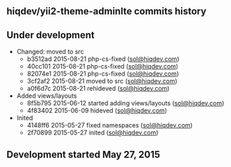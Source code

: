 hiqdev/yii2-theme-adminlte commits history
------------------------------------------

## Under development

- Changed: moved to src
    - b3512ad 2015-08-21 php-cs-fixed (sol@hiqdev.com)
    - 40cc101 2015-08-21 php-cs-fixed (sol@hiqdev.com)
    - 82074e1 2015-08-21 php-cs-fixed (sol@hiqdev.com)
    - 3cf2af2 2015-08-21 moved to src (sol@hiqdev.com)
    - a0f6d7c 2015-08-21 rehideved (sol@hiqdev.com)
- Added views/layouts
    - 8f5b795 2015-06-12 started adding views/layouts (sol@hiqdev.com)
    - 4f83402 2015-06-09 hideved (sol@hiqdev.com)
- Inited
    - 4148ff6 2015-05-27 fixed namespaces (sol@hiqdev.com)
    - 2f70899 2015-05-27 inited (sol@hiqdev.com)

## Development started May 27, 2015

